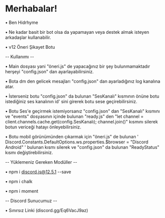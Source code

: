 # Merhabalar!

• Ben Hidrhyme   

• Ne kadar basit bir bot olsa da yapamayan veya destek almak isteyen arkadaşlar kullanabilir.

• v12 Öneri Şikayet Botu

-- Kullanımı --

• Main dosyası yani "öneri.js" de yapacağınız bir şey bulunmamaktadır herşeyi "config.json" dan ayarlayabilirsiniz.

• Bota dm den gelicek mesajları "config.json" dan ayarladığınız log kanalına atar.

• İsterseniz botu "config.json" da bulunan "SesKanalı" kısmının önüne botu istediğiniz ses kanalının id' sini girerek botu sese geçirebilirsiniz.

• Botu Ses'e geçirmek istemiyorsanız "config.json" dan "SesKanalı" kısmını ve "events" dosyasının içinde bulunan "ready.js" den "let channel = client.channels.cache.get(config.SesKanalı); channel.join()" kısmını silerek botun vericeği hatayı önleyebilirsiniz.

• Botu mobil görünümünden çıkarmak için "öneri.js" de bulunan ' Discord.Constants.DefaultOptions.ws.properties.$browser = "Discord Android" ' bulunan kısmı silerek ve "config.json" da bulunan "ReadyStatus" kısmı değiştirebilirsiniz.

-- Yüklemeniz Gereken Modüller --

• npm i discord.js@12.5.1 --save

• npm i chalk

• npm i moment

-- Discord Sunucumuz --

• Sınırsız Linki (discord.gg/Eq6VacJ9az)
